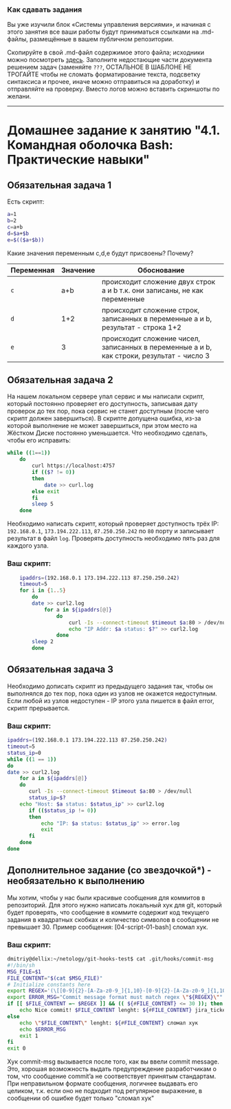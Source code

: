 ### Как сдавать задания

Вы уже изучили блок «Системы управления версиями», и начиная с этого занятия все ваши работы будут приниматься ссылками на .md-файлы, размещённые в вашем публичном репозитории.

Скопируйте в свой .md-файл содержимое этого файла; исходники можно посмотреть [здесь](https://raw.githubusercontent.com/netology-code/sysadm-homeworks/devsys10/04-script-01-bash/README.md). Заполните недостающие части документа решением задач (заменяйте `???`, ОСТАЛЬНОЕ В ШАБЛОНЕ НЕ ТРОГАЙТЕ чтобы не сломать форматирование текста, подсветку синтаксиса и прочее, иначе можно отправиться на доработку) и отправляйте на проверку. Вместо логов можно вставить скриншоты по желани.

---


# Домашнее задание к занятию "4.1. Командная оболочка Bash: Практические навыки"

## Обязательная задача 1

Есть скрипт:
```bash
a=1
b=2
c=a+b
d=$a+$b
e=$(($a+$b))
```

Какие значения переменным c,d,e будут присвоены? Почему?

| Переменная  | Значение | Обоснование |
| ------------- | ------- | ---------- |
| `c`  | a+b | происходит сложение двух строк a и b т.к. они записаны, не как переменные |
| `d`  | 1+2 | происходит сложение строк, записанных в переменные a и b, результат - строка 1+2 |
| `e`  | 3  | происходит сложение чисел, записанных в переменные a и b, как строки, результат - число 3 |


## Обязательная задача 2
На нашем локальном сервере упал сервис и мы написали скрипт, который постоянно проверяет его доступность, записывая дату проверок до тех пор, пока сервис не станет доступным (после чего скрипт должен завершиться). В скрипте допущена ошибка, из-за которой выполнение не может завершиться, при этом место на Жёстком Диске постоянно уменьшается. Что необходимо сделать, чтобы его исправить:
```bash
while ((1==1))
    do
        curl https://localhost:4757
        if (($? != 0))
        then
            date >> curl.log
        else exit
        fi
        sleep 5
    done
```

Необходимо написать скрипт, который проверяет доступность трёх IP: `192.168.0.1`, `173.194.222.113`, `87.250.250.242` по `80` порту и записывает результат в файл `log`. Проверять доступность необходимо пять раз для каждого узла.

### Ваш скрипт:
```bash
    ipaddrs=(192.168.0.1 173.194.222.113 87.250.250.242)
    timeout=5
    for i in {1..5}
        do
        date >> curl2.log
            for a in ${ipaddrs[@]}
                do
                    curl -Is --connect-timeout $timeout $a:80 > /dev/null
                    echo "IP Addr: $a status: $?" >> curl2.log
                done
	    sleep 2
        done
```

## Обязательная задача 3
Необходимо дописать скрипт из предыдущего задания так, чтобы он выполнялся до тех пор, пока один из узлов не окажется недоступным. Если любой из узлов недоступен - IP этого узла пишется в файл error, скрипт прерывается.

### Ваш скрипт:
```bash
ipaddrs=(192.168.0.1 173.194.222.113 87.250.250.242)
timeout=5
status_ip=0
while ((1 == 1))
do
date >> curl2.log
    for a in ${ipaddrs[@]}
    do
       curl -Is --connect-timeout $timeout $a:80 > /dev/null
       status_ip=$?
    echo "Host: $a status: $status_ip" >> curl2.log
       if (($status_ip != 0))
       then
           echo "IP: $a status: $status_ip" >> error.log
           exit
       fi
    done
done
```

## Дополнительное задание (со звездочкой*) - необязательно к выполнению

Мы хотим, чтобы у нас были красивые сообщения для коммитов в репозиторий. Для этого нужно написать локальный хук для git, который будет проверять, что сообщение в коммите содержит код текущего задания в квадратных скобках и количество символов в сообщении не превышает 30. Пример сообщения: \[04-script-01-bash\] сломал хук.

### Ваш скрипт:
```bash
dmitriy@dellix:~/netology/git-hooks-test$ cat .git/hooks/commit-msg 
#!/bin/sh
MSG_FILE=$1
FILE_CONTENT="$(cat $MSG_FILE)"
# Initialize constants here
export REGEX='(\[[0-9]{2}-[A-Za-z0-9_]{1,10}-[0-9]{2}-[A-Za-z0-9_]{1,10}\]).*'
export ERROR_MSG="Commit message format must match regex \"${REGEX}\""
if [[ $FILE_CONTENT =~ $REGEX ]] && (( ${#FILE_CONTENT} <= 30 )); then
    echo Nice commit! $FILE_CONTENT lenght: ${#FILE_CONTENT} jira_ticket: ${BASH_REMATCH[1]}
else
    echo \"$FILE_CONTENT\" lenght: ${#FILE_CONTENT} сломал хук
    echo $ERROR_MSG
    exit 1
fi
exit 0
```
Хук commit-msg вызывается после того, как вы ввели commit message. Это, хорошая возможность выдать предупреждение разработчикам о том, что сообщение commit’a не соответствует принятым стандартам.
При неправильном формате сообщения, логичнее выдавать его целиком, т.к. если оно не подходит под регулярное выражение, в сообщении об ошибке будет только "сломал хук"